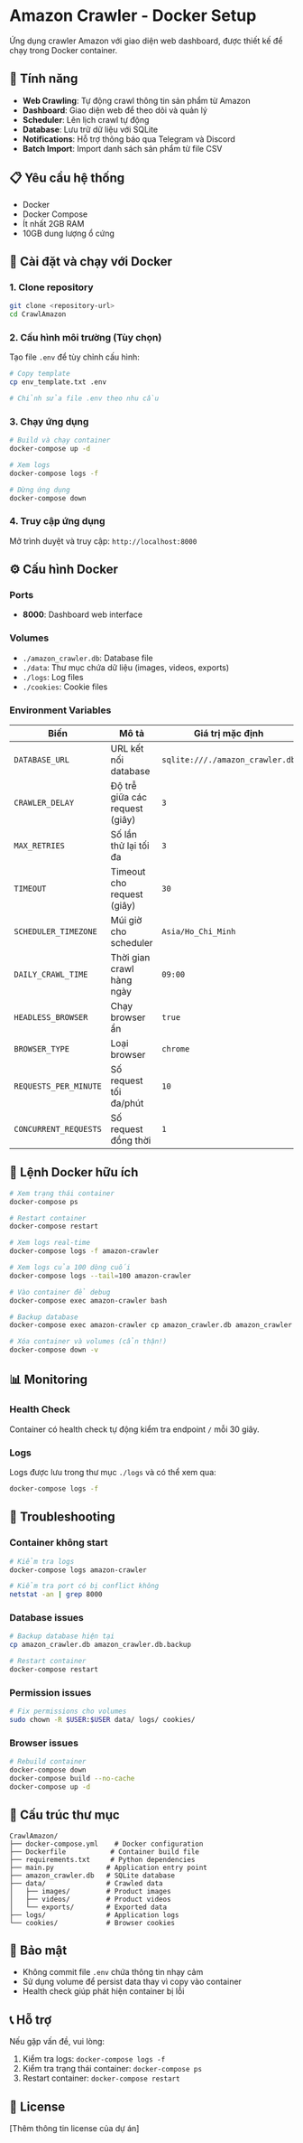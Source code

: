 # Amazon Crawler - Docker Setup

Ứng dụng crawler Amazon với giao diện web dashboard, được thiết kế để chạy trong Docker container.

## 🚀 Tính năng

- **Web Crawling**: Tự động crawl thông tin sản phẩm từ Amazon
- **Dashboard**: Giao diện web để theo dõi và quản lý
- **Scheduler**: Lên lịch crawl tự động
- **Database**: Lưu trữ dữ liệu với SQLite
- **Notifications**: Hỗ trợ thông báo qua Telegram và Discord
- **Batch Import**: Import danh sách sản phẩm từ file CSV

## 📋 Yêu cầu hệ thống

- Docker
- Docker Compose
- Ít nhất 2GB RAM
- 10GB dung lượng ổ cứng

## 🐳 Cài đặt và chạy với Docker

### 1. Clone repository

```bash
git clone <repository-url>
cd CrawlAmazon
```

### 2. Cấu hình môi trường (Tùy chọn)

Tạo file `.env` để tùy chỉnh cấu hình:

```bash
# Copy template
cp env_template.txt .env

# Chỉnh sửa file .env theo nhu cầu
```

### 3. Chạy ứng dụng

```bash
# Build và chạy container
docker-compose up -d

# Xem logs
docker-compose logs -f

# Dừng ứng dụng
docker-compose down
```

### 4. Truy cập ứng dụng

Mở trình duyệt và truy cập: `http://localhost:8000`

## ⚙️ Cấu hình Docker

### Ports
- **8000**: Dashboard web interface

### Volumes
- `./amazon_crawler.db`: Database file
- `./data`: Thư mục chứa dữ liệu (images, videos, exports)
- `./logs`: Log files
- `./cookies`: Cookie files

### Environment Variables

| Biến | Mô tả | Giá trị mặc định |
|------|-------|------------------|
| `DATABASE_URL` | URL kết nối database | `sqlite:///./amazon_crawler.db` |
| `CRAWLER_DELAY` | Độ trễ giữa các request (giây) | `3` |
| `MAX_RETRIES` | Số lần thử lại tối đa | `3` |
| `TIMEOUT` | Timeout cho request (giây) | `30` |
| `SCHEDULER_TIMEZONE` | Múi giờ cho scheduler | `Asia/Ho_Chi_Minh` |
| `DAILY_CRAWL_TIME` | Thời gian crawl hàng ngày | `09:00` |
| `HEADLESS_BROWSER` | Chạy browser ẩn | `true` |
| `BROWSER_TYPE` | Loại browser | `chrome` |
| `REQUESTS_PER_MINUTE` | Số request tối đa/phút | `10` |
| `CONCURRENT_REQUESTS` | Số request đồng thời | `1` |

## 🔧 Lệnh Docker hữu ích

```bash
# Xem trạng thái container
docker-compose ps

# Restart container
docker-compose restart

# Xem logs real-time
docker-compose logs -f amazon-crawler

# Xem logs của 100 dòng cuối
docker-compose logs --tail=100 amazon-crawler

# Vào container để debug
docker-compose exec amazon-crawler bash

# Backup database
docker-compose exec amazon-crawler cp amazon_crawler.db amazon_crawler.db.backup

# Xóa container và volumes (cẩn thận!)
docker-compose down -v
```

## 📊 Monitoring

### Health Check
Container có health check tự động kiểm tra endpoint `/` mỗi 30 giây.

### Logs
Logs được lưu trong thư mục `./logs` và có thể xem qua:
```bash
docker-compose logs -f
```

## 🚨 Troubleshooting

### Container không start
```bash
# Kiểm tra logs
docker-compose logs amazon-crawler

# Kiểm tra port có bị conflict không
netstat -an | grep 8000
```

### Database issues
```bash
# Backup database hiện tại
cp amazon_crawler.db amazon_crawler.db.backup

# Restart container
docker-compose restart
```

### Permission issues
```bash
# Fix permissions cho volumes
sudo chown -R $USER:$USER data/ logs/ cookies/
```

### Browser issues
```bash
# Rebuild container
docker-compose down
docker-compose build --no-cache
docker-compose up -d
```

## 📁 Cấu trúc thư mục

```
CrawlAmazon/
├── docker-compose.yml    # Docker configuration
├── Dockerfile           # Container build file
├── requirements.txt     # Python dependencies
├── main.py             # Application entry point
├── amazon_crawler.db   # SQLite database
├── data/               # Crawled data
│   ├── images/         # Product images
│   ├── videos/         # Product videos
│   └── exports/        # Exported data
├── logs/               # Application logs
└── cookies/            # Browser cookies
```

## 🔐 Bảo mật

- Không commit file `.env` chứa thông tin nhạy cảm
- Sử dụng volume để persist data thay vì copy vào container
- Health check giúp phát hiện container bị lỗi

## 📞 Hỗ trợ

Nếu gặp vấn đề, vui lòng:
1. Kiểm tra logs: `docker-compose logs -f`
2. Kiểm tra trạng thái container: `docker-compose ps`
3. Restart container: `docker-compose restart`

## 📝 License

[Thêm thông tin license của dự án] 